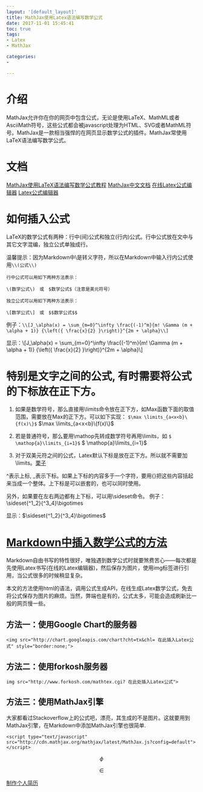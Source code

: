 ```yaml
---
layout: '[default_layout]'   
title: MathJax使用Latex语法编写数学公式            
date: 2017-11-01 15:45:41  
toc: true                  
tags:                        
- Latex
- MathJax

categories:                  
- 

---
```

# 介绍
MathJax允许你在你的网页中包含公式，无论是使用LaTeX、MathML或者AsciiMath符号，这些公式都会被javascript处理为HTML、SVG或者MathML符号。MathJax是一款相当强悍的在网页显示数学公式的插件。MathJax常使用LaTeX语法编写数学公式。

# 文档
[MathJax使用LaTeX语法编写数学公式教程](http://www.360doc.com/content/14/0930/23/9482_413578190.shtml)
[MathJax中文文档](http://mathjax-chinese-doc.readthedocs.io/en/latest/start.html)
[在线Latex公式编辑器](http://www.codecogs.com/latex/eqneditor.php)
[Latex公式编辑器](http://zh.numberempire.com/texequationeditor/equationeditor.php)

# 如何插入公式
LaTeX的数学公式有两种：行中(间)公式和独立(行内)公式。行中公式放在文中与其它文字混编，独立公式单独成行。

温馨提示：因为Markdown中\是转义字符，所以在Markdown中输入行内公式使用`\\(公式\\)`

    行中公式可以用如下两种方法表示：

    \(数学公式\)　或　$数学公式$（注意是美元符号）

    独立公式可以用如下两种方法表示：

    \[数学公式\]　或　$$数学公式$$

例子：`\\[J_\alpha(x) = \sum_{m=0}^\infty \frac{(-1)^m}{m! \Gamma (m + \alpha + 1)} {\left({ \frac{x}{2} }\right)}^{2m + \alpha}\\]`

显示：\\[J_\alpha(x) = \sum_{m=0}^\infty \frac{(-1)^m}{m! \Gamma (m + \alpha + 1)} {\left({ \frac{x}{2} }\right)}^{2m + \alpha}\\]

# 特别是文字之间的公式, 有时需要将公式的下标放在正下方。

1. 如果是数学符号，那么直接用\limits命令放在正下方，如Max函数下面的取值范围，需要放在Max的正下方。可以如下实现：
`$\max \limits_{a<x<b}\{f(x)\}$`
$\max \limits_{a<x<b}\{f(x)\}$

2. 若是普通符号，那么要用\mathop先转成数学符号再用\limits，如
`$ \mathop{a}\limits_{i=1}$` 
$ \mathop{a}\limits_{i=1}$

3. 对于双美元符之间的公式，Latex默认下标是放在正下方。所以就不需要加\limits。[栗子](http://jingyan.baidu.com/article/cb5d610502a2f8005d2fe062.html)

^表示上标, _表示下标。如果上下标的内容多于一个字符，要用{}把这些内容括起来当成一个整体。上下标是可以嵌套的，也可以同时使用。

另外，如果要在左右两边都有上下标，可以用\sideset命令。
例子：\sideset{^1_2}{^3_4}\bigotimes

显示：$\sideset{^1_2}{^3_4}\bigotimes$

# [Markdown中插入数学公式的方法](http://blog.csdn.net/xiahouzuoxin/article/details/26478179)
Markdown自由书写的特性很好，唯独遇到数学公式时就要煞费苦心——每次都是先使用Latex书写(在线的Latex编辑器)，然后保存为图片，使用img标签进行引用，当公式很多的时候稍显复杂。

本文的方法使用html的语法，调用公式生成API，在线生成Latex数学公式，免去将公式保存为图片的麻烦。当然，弊端也是有的，公式太多，可能会造成刷新比一般的网页慢一些。

## 方法一：使用Google Chart的服务器
    <img src="http://chart.googleapis.com/chart?cht=tx&chl= 在此插入Latex公式" style="border:none;">

## 方法二：使用forkosh服务器
    img src="http://www.forkosh.com/mathtex.cgi? 在此处插入Latex公式">

## 方法三：使用MathJax引擎
大家都看过Stackoverflow上的公式吧，漂亮，其生成的不是图片。这就要用到MathJax引擎，在Markdown中添加MathJax引擎也很简单.

    <script type="text/javascript" src="http://cdn.mathjax.org/mathjax/latest/MathJax.js?config=default"></script>

$$\phi$$

$$\in$$

[制作个人简历](http://blog.csdn.net/eclipsexys/article/details/45268829)












